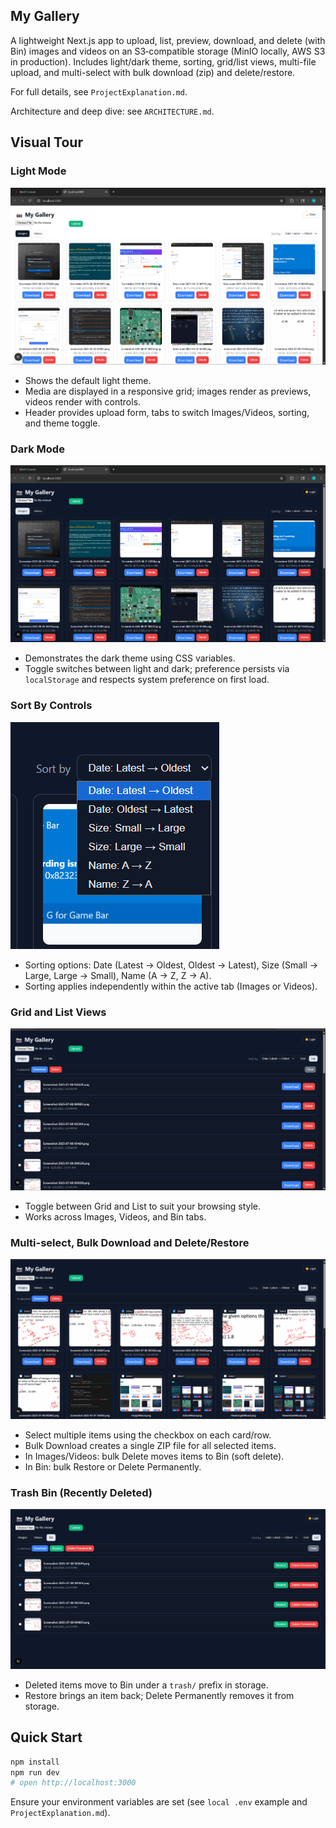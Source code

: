 ## My Gallery

A lightweight Next.js app to upload, list, preview, download, and delete (with Bin) images and videos on an S3‑compatible storage (MinIO locally, AWS S3 in production). Includes light/dark theme, sorting, grid/list views, multi-file upload, and multi-select with bulk download (zip) and delete/restore.

For full details, see `ProjectExplanation.md`.

Architecture and deep dive: see `ARCHITECTURE.md`.

## Visual Tour

### Light Mode
![Light Mode UI](Images/InLightMood.png)

- Shows the default light theme.
- Media are displayed in a responsive grid; images render as previews, videos render with controls.
- Header provides upload form, tabs to switch Images/Videos, sorting, and theme toggle.

### Dark Mode
![Dark Mode UI](Images/InDarkMood.png)

- Demonstrates the dark theme using CSS variables.
- Toggle switches between light and dark; preference persists via `localStorage` and respects system preference on first load.

### Sort By Controls
![Sort By Options](Images/SortBy.png)

- Sorting options: Date (Latest → Oldest, Oldest → Latest), Size (Small → Large, Large → Small), Name (A → Z, Z → A).
- Sorting applies independently within the active tab (Images or Videos).

### Grid and List Views
![Grid and List Views](Images/GridViewAndListView.png)

- Toggle between Grid and List to suit your browsing style.
- Works across Images, Videos, and Bin tabs.

### Multi-select, Bulk Download and Delete/Restore
![Select and Bulk Actions](Images/DowloadeAndDeleteMultipleFIlesWithSelectOption.png)

- Select multiple items using the checkbox on each card/row.
- Bulk Download creates a single ZIP file for all selected items.
- In Images/Videos: bulk Delete moves items to Bin (soft delete).
- In Bin: bulk Restore or Delete Permanently.

### Trash Bin (Recently Deleted)
![Trash Bin](Images/TrashBin.png)

- Deleted items move to Bin under a `trash/` prefix in storage.
- Restore brings an item back; Delete Permanently removes it from storage.

## Quick Start
```bash
npm install
npm run dev
# open http://localhost:3000
```

Ensure your environment variables are set (see `local .env` example and `ProjectExplanation.md`).


